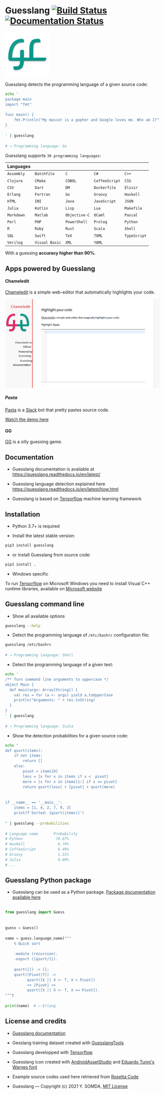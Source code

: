 # Guesslang [![Build Status](https://travis-ci.org/yoeo/guesslang.svg?branch=master)](https://travis-ci.org/yoeo/guesslang) [![Documentation Status](https://readthedocs.org/projects/guesslang/badge/?version=latest)](http://guesslang.readthedocs.io/en/latest/?badge=latest)


![Guesslang](docs/_static/images/guesslang-small.png)

Guesslang detects the programming language of a given source code:

```bash
echo '
package main
import "fmt"

func main() {
    fmt.Println("My mascot is a gopher and Google loves me. Who am I?")
}

' | guesslang

# ⟶ Programming language: Go
```

Guesslang supports `30 programming languages`:

| Languages  |                |               |                |              |
|------------|----------------|---------------|----------------|--------------|
| `Assembly` | `Batchfile`    | `C`           | `C#`           | `C++`        |
| `Clojure`  | `CMake`        | `COBOL`       | `CoffeeScript` | `CSS`        |
| `CSV`      | `Dart`         | `DM`          | `Dockerfile`   | `Elixir`     |
| `Erlang`   | `Fortran`      | `Go`          | `Groovy`       | `Haskell`    |
| `HTML`     | `INI`          | `Java`        | `JavaScript`   | `JSON`       |
| `Julia`    | `Kotlin`       | `Lisp`        | `Lua`          | `Makefile`   |
| `Markdown` | `Matlab`       | `Objective-C` | `OCaml`        | `Pascal`     |
| `Perl`     | `PHP`          | `PowerShell`  | `Prolog`       | `Python`     |
| `R`        | `Ruby`         | `Rust`        | `Scala`        | `Shell`      |
| `SQL`      | `Swift`        | `TeX`         | `TOML`         | `TypeScript` |
| `Verilog`  | `Visual Basic` | `XML`         | `YAML`         |              |

With a guessing **accuracy higher than 90%**.

## Apps powered by Guesslang

#### Chameledit

[Chameledit](https://github.com/yoeo/chameledit) is a simple web-editor
that automatically highlights your code.

![](docs/_static/images/chameledit.gif)

##### Pasta

[Pasta](https://github.com/yoeo/pasta) is a [Slack](https://slack.com) bot
that pretty pastes source code.

[Watch the demo here](https://github.com/yoeo/pasta)

#### GG

[GG](https://github.com/yoeo/gg) is a silly guessing game.

## Documentation

* Guesslang documentation is available at
  https://guesslang.readthedocs.io/en/latest/

* Guesslang language detection explained here
  https://guesslang.readthedocs.io/en/latest/how.html

* Guesslang is based on [Tensorflow](https://github.com/tensorflow/tensorflow)
  machine learning framework

## Installation

* Python 3.7+ is required

* Install the latest stable version:

```bash
pip3 install guesslang
```

* or install Guesslang from source code:

```bash
pip3 install .
```

* Windows specific

To run [Tensorflow](https://github.com/tensorflow/tensorflow)
on Microsoft Windows you need to install Visual C++ runtime libraries,
available on [Microsoft website](https://www.microsoft.com/en-us/download/details.aspx?id=53587)

## Guesslang command line

* Show all available options

```bash
guesslang --help
```

* Detect the programming language of ``/etc/bashrc`` configuration file:

```bash
guesslang /etc/bashrc

# ⟶ Programming language: Shell
```

* Detect the programming language of a given text:

```bash
echo '
/** Turn command line arguments to uppercase */
object Main {
  def main(args: Array[String]) {
    val res = for (a <- args) yield a.toUpperCase
    println("Arguments: " + res.toString)
  }
}
' | guesslang

# ⟶ Programming language: Scala
```

* Show the detection probabilities for a given source code:

```bash
echo "
def qsort(items):
    if not items:
        return []
    else:
        pivot = items[0]
        less = [x for x in items if x <  pivot]
        more = [x for x in items[1:] if x >= pivot]
        return qsort(less) + [pivot] + qsort(more)


if __name__ == '__main__':
    items = [1, 4, 2, 7, 9, 3]
    print(f'Sorted: {qsort(items)}')

" | guesslang --probabilities

# Language name       Probability
# Python               70.87%
# Haskell               6.74%
# CoffeeScript          6.49%
# Groovy                1.31%
# Julia                 0.89%
# ...
```

## Guesslang Python package

* Guesslang can be used as a Python package.
  [Package documentation available here](https://guesslang.readthedocs.io/en/latest/guesslang.html)

``` python

from guesslang import Guess


guess = Guess()

name = guess.language_name("""
    % Quick sort

    -module (recursion).
    -export ([qsort/1]).

    qsort([]) -> [];
    qsort([Pivot|T]) ->
          qsort([X || X <- T, X < Pivot])
          ++ [Pivot] ++
          qsort([X || X <- T, X >= Pivot]).
""")

print(name)  # ⟶ Erlang
```

## License and credits

* [Guesslang documentation](https://guesslang.readthedocs.io/en/latest/)

* Gesslang training dataset created with
  [GuesslangTools](https://github.com/yoeo/guesslangtools)

* Guesslang developped with [Tensorflow](https://www.tensorflow.org/)

* Guesslang icon created with
  [AndroidAssetStudio](https://github.com/romannurik/AndroidAssetStudio)
  and
  [Eduardo Tunni's Warnes font](https://fonts.google.com/specimen/Warnes)

* Example source codes used here retrieved from
  [Rosetta Code](https://rosettacode.org/wiki/Sorting_algorithms/Quicksort)

* Guesslang — Copyright (c) 2021 Y. SOMDA, [MIT License](LICENSE)
